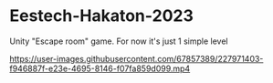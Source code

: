 # Eestech-Hakaton-2023
Unity "Escape room" game. For now it's just 1 simple level

https://user-images.githubusercontent.com/67857389/227971403-f946887f-e23e-4695-8146-f07fa859d099.mp4

